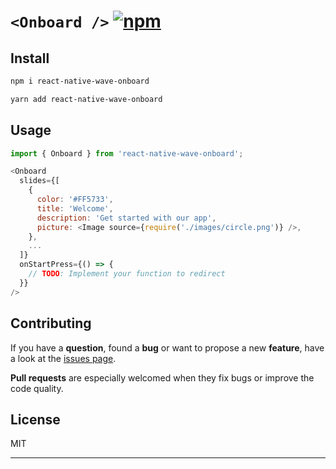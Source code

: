 # `<Onboard />` [![npm](https://img.shields.io/npm/v/react-native-wave-onboard.svg)](https://www.npmjs.com/package/react-native-wave-onboard)

## Install

```bash
npm i react-native-wave-onboard
```

```bash
yarn add react-native-wave-onboard
```

## Usage

```js
import { Onboard } from 'react-native-wave-onboard';

<Onboard
  slides={[
    {
      color: '#FF5733',
      title: 'Welcome',
      description: 'Get started with our app',
      picture: <Image source={require('./images/circle.png')} />,
    },
    ...
  ]}
  onStartPress={() => {
    // TODO: Implement your function to redirect
  }}
/>
```

## Contributing

If you have a **question**, found a **bug** or want to propose a new **feature**, have a look at the [issues page](https://github.com/CristianoVieira1/react-native-wave-onboard/issues).

**Pull requests** are especially welcomed when they fix bugs or improve the code quality.

## License

MIT

---
